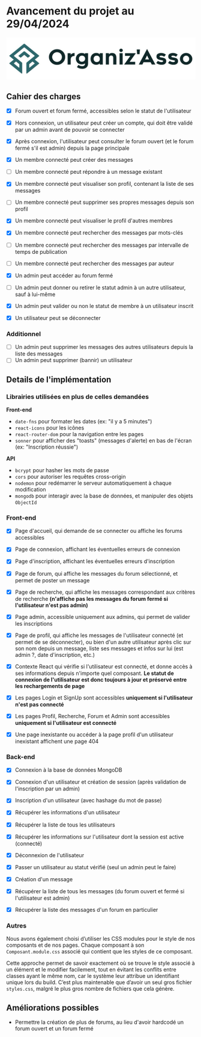 # Avancement du projet au 29/04/2024

![image](https://raw.githubusercontent.com/axeelz/organizasso/main/client/src/assets/logo.png?token=GHSAT0AAAAAACFKPTFJ4UNY6UQOP2BXXUPIZROMRDQ)

## Cahier des charges

- [x] Forum ouvert et forum fermé, accessibles selon le statut de l'utilisateur
- [x] Hors connexion, un utilisateur peut créer un compte, qui doit être validé par un admin avant de pouvoir se connecter
- [x] Après connexion, l'utilisateur peut consulter le forum ouvert (et le forum fermé s'il est admin) depuis la page principale

- [x] Un membre connecté peut créer des messages
- [ ] Un membre connecté peut répondre à un message existant
- [x] Un membre connecté peut visualiser son profil, contenant la liste de ses messages
- [ ] Un membre connecté peut supprimer ses propres messages depuis son profil
- [x] Un membre connecté peut visualiser le profil d'autres membres
- [x] Un membre connecté peut rechercher des messages par mots-clés
- [ ] Un membre connecté peut rechercher des messages par intervalle de temps de publication
- [ ] Un membre connecté peut rechercher des messages par auteur

- [x] Un admin peut accéder au forum fermé
- [ ] Un admin peut donner ou retirer le statut admin à un autre utilisateur, sauf à lui-même
- [x] Un admin peut valider ou non le statut de membre à un utilisateur inscrit

- [x] Un utilisateur peut se déconnecter

### Additionnel

- [ ] Un admin peut supprimer les messages des autres utilisateurs depuis la liste des messages
- [ ] Un admin peut supprimer (bannir) un utilisateur

## Details de l'implémentation

### Librairies utilisées en plus de celles demandées

**Front-end**

- `date-fns` pour formater les dates (ex: "il y a 5 minutes")
- `react-icons` pour les icônes
- `react-router-dom` pour la navigation entre les pages
- `sonner` pour afficher des "toasts" (messages d'alerte) en bas de l'écran (ex: "Inscription réussie")

**API**

- `bcrypt` pour hasher les mots de passe
- `cors` pour autoriser les requêtes cross-origin
- `nodemon` pour redémarrer le serveur automatiquement à chaque modification
- `mongodb` pour interagir avec la base de données, et manipuler des objets `ObjectId`

### Front-end

- [x] Page d'accueil, qui demande de se connecter ou affiche les forums accessibles
- [x] Page de connexion, affichant les éventuelles erreurs de connexion
- [x] Page d'inscription, affichant les éventuelles erreurs d'inscription
- [x] Page de forum, qui affiche les messages du forum sélectionné, et permet de poster un message
- [x] Page de recherche, qui affiche les messages correspondant aux critères de recherche **(n'affiche pas les messages du forum fermé si l'utilisateur n'est pas admin)**
- [x] Page admin, accessible uniquement aux admins, qui permet de valider les inscriptions
- [x] Page de profil, qui affiche les messages de l'utilisateur connecté (et permet de se déconnecter), ou bien d'un autre utilisateur après clic sur son nom depuis un message, liste ses messages et infos sur lui (est admin ?, date d'inscription, etc.)

- [x] Contexte React qui vérifie si l'utilisateur est connecté, et donne accès à ses informations depuis n'importe quel composant. **Le statut de connexion de l'utilisateur est donc toujours à jour et préservé entre les rechargements de page**

- [x] Les pages Login et SignUp sont accessibles **uniquement si l'utilisateur n'est pas connecté**
- [x] Les pages Profil, Recherche, Forum et Admin sont accessibles **uniquement si l'utilisateur est connecté**
- [x] Une page inexistante ou accéder à la page profil d'un utilisateur inexistant affichent une page 404

### Back-end

- [x] Connexion à la base de données MongoDB
- [x] Connexion d'un utilisateur et création de session (après validation de l'inscription par un admin)
- [x] Inscription d'un utilisateur (avec hashage du mot de passe)
- [x] Récupérer les informations d'un utilisateur
- [x] Récupérer la liste de tous les utilisateurs
- [x] Récupérer les informations sur l'utilisateur dont la session est active (connecté)
- [x] Déconnexion de l'utilisateur
- [x] Passer un utilisateur au statut vérifié (seul un admin peut le faire)

- [x] Création d'un message
- [x] Récupérer la liste de tous les messages (du forum ouvert et fermé si l'utilisateur est admin)
- [x] Récupérer la liste des messages d'un forum en particulier

### Autres

Nous avons également choisi d’utiliser les CSS modules pour le style de nos composants et de nos pages. Chaque composant à son `Composant.module.css` associé qui contient que les styles de ce composant.

Cette approche permet de savoir exactement où se trouve le style associé à un élément et le modifier facilement, tout en évitant les conflits entre classes ayant le même nom, car le système leur attribue un identifiant unique lors du build. C’est plus maintenable que d’avoir un seul gros fichier `styles.css`, malgré le plus gros nombre de fichiers que cela génère.

## Améliorations possibles

- Permettre la création de plus de forums, au lieu d'avoir hardcodé un forum ouvert et un forum fermé
